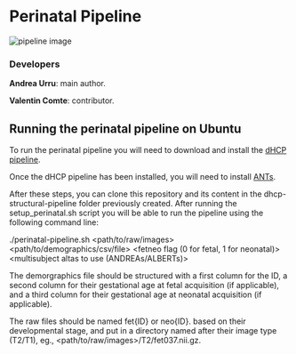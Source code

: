 # Perinatal Pipeline 

![pipeline image](perinatal_pipeline.png)

### Developers

**Andrea Urru**: main author.

**Valentin Comte**: contributor.

## Running the perinatal pipeline on Ubuntu

To run the perinatal pipeline you will need to download and install the [dHCP pipeline](https://github.com/BioMedIA/dhcp-structural-pipeline). 

Once the dHCP pipeline has been installed, you will need to install [ANTs](http://stnava.github.io/ANTs/).

After these steps, you can clone this repository and its content in the dhcp-structural-pipeline folder previously created. After running the setup_perinatal.sh script you will be able to run the pipeline using the following command line:

./perinatal-pipeline.sh <path/to/raw/images> <path/to/demographics/csv/file> <fetneo flag (0 for fetal, 1 for neonatal)> <multisubject altas to use (ANDREAs/ALBERTs)>

The demorgraphics file should be structured with a first column for the ID, a second column for their gestational age at fetal acquisition (if applicable), and a third column for their gestational age at neonatal acquisition (if applicable).

The raw files should be named fet{ID} or neo{ID}. based on their developmental stage, and put in a directory named after their image type (T2/T1), eg., <path/to/raw/images>/T2/fet037.nii.gz.
